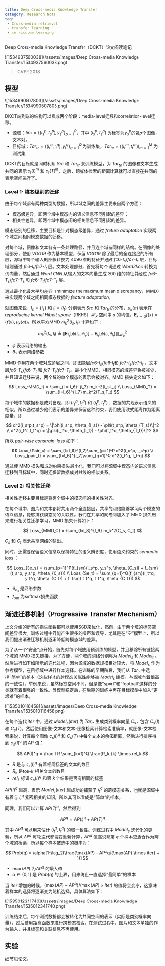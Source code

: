 ```yaml
---
title: Deep Cross-media Knowledge Transfer
category: Research Note
tag:
 - Cross-media retrieval
 - transfer learning
 - curriculum learning
---
```


Deep Cross-media Knowledge Transfer（DCKT）论文阅读笔记

![1534937560038](/assets/images/Deep Cross-media Knowledge Transfer/1534937560038.png)

> CVPR 2018

## 模型

![1534990507803](/assets/images/Deep Cross-media Knowledge Transfer/1534990507803.png)

DKCT端到端的结构可以看成两个阶段：media-level迁移和correlation-level迁移。

* 源域：$Src = \{(i_s^p, t_s^p),y_s^p\}_{p=1}^P$，其中 $(i_s^p,t_s^p)$ 为标签为$y_s^p$的第$p$个图像-文本对。
* 目标域：$Tar_{tr} = \{(i_t^q,t_t^q),y_t^q\}_{q=1}^Q$ 为训练集，$Tar_{te} = \{(i_t^m, t_t^m)\}_{m=1}^M$ 为测试集

DCKT的目标就是同时利用 $Src$ 和 $Tar_{tr}$ 来训练模型，为 $Tar_{te}$ 的图像和文本生成共同的表示 $c_t(I)^m$ 和 $c_t(T)^m$，之后，跨媒体检索的距离计算就可以直接在共同的表示空间进行了。

### Level 1: 模态级别的迁移

由于每个域都有两种类型的数据，所以域之间的差异主要来自两个方面：

* 模态级差异，即两个域中模态内的语义信息不同引起的差异；
* 相关性差异，即两个域中模态间的相关信息不同引起的差异。

模态级别的迁移，主要目标是针对模态级差异，通过 *frature adaptation* 实现两个域之间相同模态数据的迁移。

对每个域，图像和文本各有一条处理路径，并且连个域有同样的结构。在图像的处理部分，使用 *VGG19* 作为基本模型，保留 *VGG19* 除了最后的全连接层的所有层，源域中每个输入的图像转换为 4096 维的特征并通过 $fc6\text{-}I_s/fc7\text{-}I_s$ 层，目标域则通过 $fc6\text{-}I_t/fc7\text{-}I_t$ 层。文本处理部分，首先将每个词通过 *Word2Vec* 转换为词向量，然后通过 *Word CNN* 从输入的文本向量生成 300 维的特征并经过 $fc6\text{-}T_s/fc7\text{-}T_s$ 和 $fc6\text{-}T_t/fc7\text{-}T_t$ 层。

通过最小化最大平均差异（minimize the maximum mean discrepancy，MMD）来实现两个域之间相同模态数据的 *feature adaptation*。

就图像来说，$I_s = \{i_s\}$ 和 $I_t = \{i_t\}$ 分别表示 $Src$ 和 $Tar_{tr}$ 的分布，$\mu_k(a)$ 表示在 *reproducing kernel Hibert space*（RKHS）$\mathcal{H}_k$ 空间中 $a$ 的均值，$\mathbf{E}_{x\sim a} f(x) = \langle f(x), \mu_k(a)\rangle$，所以平方MMD $m_k^2(I_s,I_t)$ 计算如下：

$$
m_k^2(I_s,I_t) \triangleq \|\mathbf{E}_{I_s}[\phi(i_s, \theta_{I_s})] - \mathbf{E}_{I_t}[\phi(i_t, \theta_{I_t})]\|_{\mathcal{H}_k}^2
$$

* $\phi$ 表示网络的输出
* $\theta_x$ 表示网络参数

MMD 作用在两个域对应的层之间，即图像层$fc6\text{-}I_s/fc6\text{-}I_t$和 $fc7\text{-}I_s/ fc7\text{-}I_t$ ，文本层$fc6\text{-}T_s/fc6\text{-}T_t$ 和 $fc7\text{-}T_s/fc7\text{-}T_t$。最小化MMD，相同模态的域差异会被减少，并且知识迁移来说，两个域的单个模态的表示会被对齐。MMD 损失定义如下：

$$
Loss_{MMD_I} = \sum_{l = l_6}^{l_7} m_k^2(I_s,I_t) \\
Loss_{MMD_T} = \sum_{l=l_6}^{l_7} m_k^2(T_s,T_t)
$$

每个域中的数据都是成对出现，即 $(i_s^p, t_s^p)$ 和 $(i_t^p, t_t^p)$ ，数据的共现表示语义的相似，所以通过减少他们表示的差异来保留这种约束，我们使用欧式距离作为距离度量，即

$$
d^2(i_s^p,t_s^p) = \|\phi(i_s^p, \theta_{I_s}) - \phi(t_s^p, \theta_{T_s})\|^2 \\
d^2(i_t^q,t_t^q) = \|\phi(i_t^q, \theta_{I_t}) - \phi(t_t^q, \theta_{T_t})\|^2 
$$

所以 *pair-wise constraint loss* 如下：

$$
Loss_{Pair_s} = \sum_{l=l_6}^{l_7}\sum_{p=1}^P d^2(i_s^p, t_s^p) \\
Loss_{pair_t} = \sum_{l=l_6}^{l_7}\sum_{q=1}^Q d^2(i_t^q, t_t^q)
$$

通过使 MMD 损失和成对约束损失最小化，我们可以将源域中模态内的语义信息迁移到目标域中，同时还保留数据成对共线的相似关系。

### Level 2: 相关性迁移

相关性迁移主要目标是将两个域中的模态间的相关性对齐。

在每个域中，图片和文本都将共用两个全连接层，共享的网络能够学习两个模态的语义信息，能够捕获模态间的关联性。我们在共享的网络间加入了 MMD 损失用来进行相关性迁移学习，MMD 损失计算如下：

$$
Loss_{MMD_C} = \sum_{l=l_8}^{l_9} m_k^2(C_s, C_t)
$$

$C_s$ 和 $C_t$ 表示共享网络的输出。

同时，还需要保留语义信息以保持特征的语义辨识度，使用语义约束的 *semantic loss* ：

$$
Loss_{Se_s} = \sum_{p=1}^P(f_{sm}(i_s^p, y_s^p, \theta_{C_s}) + f_{sm}(t_s^p, y_s^p, \theta_{C_s})) \\
Loss_{Se_t} = \sum_{q=1}^Q(f_{sm}(i_t^q, y_t^q, \theta_{C_t}) + f_{sm}(t_t^q, t_t^q, \theta_{C_t}))
$$

* $\theta_{c_s}$ 是网络参数
* $f_{sm}$ 为softmax损失函数

## 渐进迁移机制（Progressive Transfer Mechanism）

上文介绍的所有的损失函数都可以使用SGD来优化，然而，由于两个域的标签空间差异很大，训练过程中可能产生很多的噪声和误导，尤其是在“空”模型上，所以我们提出渐进迁移机制逐渐降低跨模态域的差异。

为了从一个“安全”点开始，首先对每个域使用预训练的模型，并且移除所有链接两个域的 MMD 损失链接，为了方便，两个域的网络分别称为 $Model_s$ 和 $Model_t$ 。然后进行如下如所示的迭代过程，因为源域的数据规模相对较大，将 $Model_s$ 作为参考模型，在目标域中进行样本选择。在训练的早期阶段，我们从 $Tar_{tr}$ 中选择“简单”的样本（这些样本的跨模态关联性能够被 $Model_s$ 建模，与源域有着很高的一致性），举例来说，虽然标签空间不同，但是像“sport”和“football”这样的分类就有着很强的一致性。当模型稳定后，在后期的训练中再在目标模型中加入“更艰难”的样本。

![1535010116458](/assets/images/Deep Cross-media Knowledge Transfer/1535010116458.png)

在每个迭代 $iter$ 中，通过 $Model_s(iter)$ 为 $Tar_{tr}$ 生成类别概率向量 $C_s$，包含 $C_s(I)$ 和 $C_s(T)$，然后使用图像-文本和文本-图像检索计算检索准确率，就图像-文本检索来说，计算每个图像 $c_s(I)^q$ 和 $C_s(T)$ 中每个文本的余弦距离，然后进行排序得到 $c_s(I)^q$ 的 AP 值：

$$
AP(I)^q = \frac 1 R \sum_{k=1}^Q \frac{R_k}{k} \times rel_k
$$

* $R$ 是与 $c_s(I)^q$ 有着相同标签的文本的数目
* $R_k$ 是top-$k$ 相关文本的数目
* $rel_k$ 标识 $c_s(I)^q$ 和第 $k$ 个结果是否有相同的标签

$AP(I)^q$ 越高，表示 $Model_s(iter)$ 越成功的捕获了 $i_t^q$ 的跨模态关系，也就是源域中有着与 $i_t^q$ 紧密相关的知识，所以其可以看成是“简单”的样本。

同理，我们可以计算 $AP(T)^q$，然后得到

$$
AP^q = AP(I)^q + AP(T)^q
$$

其中 $AP^q$ 可以用来估计 $(i_t^q, t_t^q)$ 的域一致性。训练过程中 $Model_s$ 迭代化的更新，所以 $AP^q$ 每轮迭代都需要重新计算，$AP^q$ 值高说明第 $q$ 个样本更适合作为两个域的桥梁，所以每个样本被选中的概率为：

$$
Prob(q) = \alpha[1-\log_2(\frac{\max(AP) - AP^q}{\max(AP) \times iter} + 1)]
$$

* $\max(AP)$ 为$AP^q$ 的最大值
* $\alpha \in (0,1]$ 是 $Prob(q)$ 的上界，用来防止一直选择“最简单”的样本

当 $iter$ 增加的时候，$(\max(AP) - AP^q) / (\max(AP) \times iter)$ 的值将会变小，这意味着样本的选择将逐渐变为随机选择，具体算法如下：

![1535012341740](/assets/images/Deep Cross-media Knowledge Transfer/1535012341740.png)

训练结束后，每个测试数据都会被转化为共同空间的表示（实际是类别概率向量），然后使用距离函数来进行跨模态检索。在测试过程中，图片和文本单独的作为输入，并且标签和关联信息不再使用。

## 实验

细节见论文。